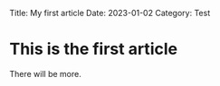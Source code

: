 Title: My first article
Date: 2023-01-02
Category: Test

# This is the first article
There will be more.
